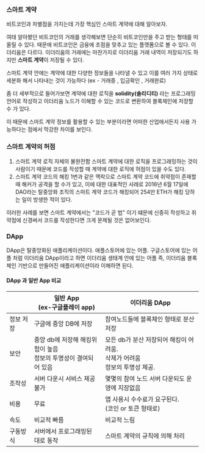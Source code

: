 ### 스마트 계약
비트코인과 차별점을 가지는데 가장 핵심인 스마트 계약에 대해 알아보자.

여태 알아봤던 비트코인의 거래를 생각해보면 단순히 비트코인만을 주고 받는 형태를 떠올릴 수 있다. 때문에 비트코인은 금융에 초점을 맞추고 있는 플랫폼으로 볼 수 있다.
이더리움은 다르다. 이더리움의 거래에는 마찬가지로 이더리움 거래 내역이 저장되기도 하지만 **스마트 계약**이 저장될 수 있다.

스마트 계약 안에는 계약에 대한 다양한 정보들을 나타낼 수 있고 이를 여러 가지 상태로 세분화 해서 나타내는 것이 가능하다 (ex - 거래중 , 입금확인 , 거래완료)

좀 더 세부적으로 들어가보면 계약에 대한 로직을 **solidity(솔리디티)** 라는 프로그래밍 언어로 작성하고 이더리움 노드가 이해할 수 있는 코드로 변환하여 블록체인에 저장할 수 가 있다.

이 때문에 스마트 계약 정보를 활용할 수 있는 부분이라면 어떠한 산업에서든지 사용 가능하다는 점에서 막강한 차이를 보인다.


### 스마트 계약의 허점

1. 스마트 계약 로직 자체의 불완전함
스마트 계약에 대한 로직을 프로그래밍하는 것이 사람이기 때문에 코드를 작성할 때 계약에 대한 로직에 허점이 있을 수도 있다. 
2. 스마트 계약 코드의 해킹
1번과 같은 맥락으로 스마트 계약 코드에 취약점이 존재할 때 해커가 공격을 할 수가 있고, 이에 대한 대표적인 사례로 2016년 6월 17일에 DAO라는 탈중앙화 조직의 스마트 계약 코드가 해킹되어 254만 ETH가 해킹 당하는 일이 방생한 적이 있다.

이러한 사례를 보면 스마트 계약에서는 "코드가 곧 법" 이기 떄문에 신중히 작성하고 취약점에 신경써서 코드를 작성한다면 크게 문제될 것은 없어보인다.

### DApp

DApp은 탈중앙화된 애플리케이션이다.
애플스토어에 있는 어플.
구글스토어에 있는 어플 처럼
이더리움 DApp이라고 하면 이더리움 생태계 안에 있는 어플
즉, 이더리움 블록체인 기반으로 만들어진 애플리케이션이라 이해하면 된다.

#### DApp 과 일반 App 비교
| | 일반 App<br>(ex-구글플레이 app) | 이더리움 DApp|
|-|-|-|
|정보 저장| 구글에 중앙 DB에 저장 | 참여노드들에 블록체인 형태로 분산저장|
|보안| 중앙 db에 저장해 해킹위험이 높음<br>정보의 투명성이 결여되어 있음 | 모든 db가 분산 저장되어 해킹이 어려움.<br>삭제가 어려움<br>정보의 투명성 제공.|
|조작성| 서버 다운시 서비스 제공 불가 | 몇몇의 참여 노드 서버 다운되도 운영에 지장없음|
|비용|무료|앱 사용시 수수료가 요구된다.<br>(코인 or 토큰 형태로)|
|속도|비교적 빠름 | 비교적 느림|
|구동방식| 서버에서 프로그래밍된 대로 동작 | 스마트 계약의 규칙에 의해 처리|
